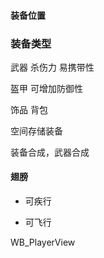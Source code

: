 #### 装备位置

### 装备类型

武器
杀伤力
易携带性

盔甲
可增加防御性

饰品
背包

空间存储装备


装备合成，武器合成

#### 翅膀

* 可疾行

* 可飞行


WB_PlayerView
